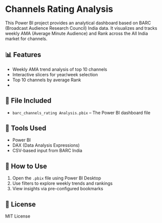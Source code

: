 # Channels Rating Analysis

This Power BI project provides an analytical dashboard based on BARC (Broadcast Audience Research Council) India data. It visualizes and tracks weekly AMA (Average Minute Audience) and Rank across the All India market for channels.

## 📊 Features

- Weekly AMA trend analysis of top 10 channels
- Interactive slicers for year/week selection
- Top 10 channels by average Rank
- 
## 🧩 File Included

- `barc_channels_rating Analysis.pbix` – The Power BI dashboard file

## 🔧 Tools Used

- Power BI
- DAX (Data Analysis Expressions)
- CSV-based input from BARC India

## 📌 How to Use

1. Open the `.pbix` file using Power BI Desktop
2. Use filters to explore weekly trends and rankings
3. View insights via pre-configured bookmarks

## 📎 License

MIT License
